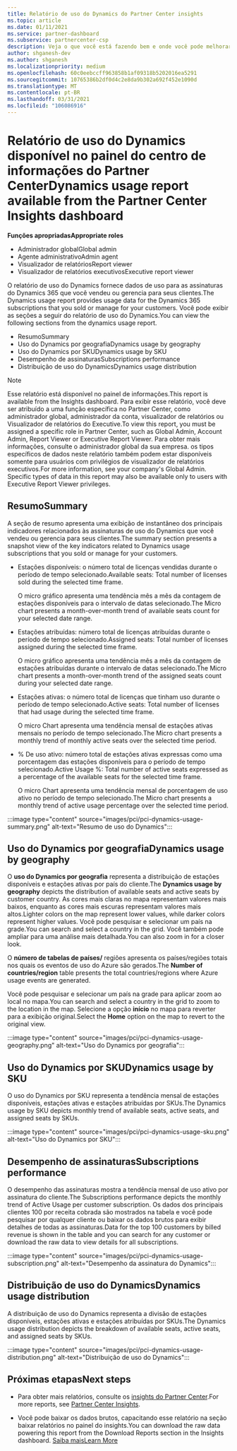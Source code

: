 ```yaml
---
title: Relatório de uso do Dynamics do Partner Center insights
ms.topic: article
ms.date: 01/11/2021
ms.service: partner-dashboard
ms.subservice: partnercenter-csp
description: Veja o que você está fazendo bem e onde você pode melhorar a respeito do uso de assinaturas do Dynamics que você vende ou gerencia para seus clientes.
author: shganesh-dev
ms.author: shganesh
ms.localizationpriority: medium
ms.openlocfilehash: 60c0eebccff963858b1af09318b5202016ea5291
ms.sourcegitcommit: 10765386b2df0d4c2e8da9b302a692f452e1090d
ms.translationtype: MT
ms.contentlocale: pt-BR
ms.lasthandoff: 03/31/2021
ms.locfileid: "106086916"
---
```

# <a name="dynamics-usage-report-available-from-the-partner-center-insights-dashboard"></a><span data-ttu-id="45765-103">Relatório de uso do Dynamics disponível no painel do centro de informações do Partner Center</span><span class="sxs-lookup"><span data-stu-id="45765-103">Dynamics usage report available from the Partner Center Insights dashboard</span></span>

<span data-ttu-id="45765-104">**Funções apropriadas**</span><span class="sxs-lookup"><span data-stu-id="45765-104">**Appropriate roles**</span></span>

- <span data-ttu-id="45765-105">Administrador global</span><span class="sxs-lookup"><span data-stu-id="45765-105">Global admin</span></span>
- <span data-ttu-id="45765-106">Agente administrativo</span><span class="sxs-lookup"><span data-stu-id="45765-106">Admin agent</span></span>
- <span data-ttu-id="45765-107">Visualizador de relatórios</span><span class="sxs-lookup"><span data-stu-id="45765-107">Report viewer</span></span>
- <span data-ttu-id="45765-108">Visualizador de relatórios executivos</span><span class="sxs-lookup"><span data-stu-id="45765-108">Executive report viewer</span></span>

<span data-ttu-id="45765-109">O relatório de uso do Dynamics fornece dados de uso para as assinaturas do Dynamics 365 que você vendeu ou gerencia para seus clientes.</span><span class="sxs-lookup"><span data-stu-id="45765-109">The Dynamics usage report provides usage data for the Dynamics 365 subscriptions that you sold or manage for your customers.</span></span> <span data-ttu-id="45765-110">Você pode exibir as seções a seguir do relatório de uso do Dynamics.</span><span class="sxs-lookup"><span data-stu-id="45765-110">You can view the following sections from the dynamics usage report.</span></span>

- <span data-ttu-id="45765-111">Resumo</span><span class="sxs-lookup"><span data-stu-id="45765-111">Summary</span></span>
- <span data-ttu-id="45765-112">Uso do Dynamics por geografia</span><span class="sxs-lookup"><span data-stu-id="45765-112">Dynamics usage by geography</span></span>
- <span data-ttu-id="45765-113">Uso do Dynamics por SKU</span><span class="sxs-lookup"><span data-stu-id="45765-113">Dynamics usage by SKU</span></span>
- <span data-ttu-id="45765-114">Desempenho de assinaturas</span><span class="sxs-lookup"><span data-stu-id="45765-114">Subscriptions performance</span></span>
- <span data-ttu-id="45765-115">Distribuição de uso do Dynamics</span><span class="sxs-lookup"><span data-stu-id="45765-115">Dynamics usage distribution</span></span>

 > [!NOTE]
 > <span data-ttu-id="45765-116">Esse relatório está disponível no painel de informações.</span><span class="sxs-lookup"><span data-stu-id="45765-116">This report is available from the Insights dashboard.</span></span> <span data-ttu-id="45765-117">Para exibir esse relatório, você deve ser atribuído a uma função específica no Partner Center, como administrador global, administrador da conta, visualizador de relatórios ou Visualizador de relatórios do Executive.</span><span class="sxs-lookup"><span data-stu-id="45765-117">To view this report, you must be assigned a specific role in Partner Center, such as Global Admin, Account Admin, Report Viewer or Executive Report Viewer.</span></span> <span data-ttu-id="45765-118">Para obter mais informações, consulte o administrador global da sua empresa. os tipos específicos de dados neste relatório também podem estar disponíveis somente para usuários com privilégios de visualizador de relatórios executivos.</span><span class="sxs-lookup"><span data-stu-id="45765-118">For more information, see your company's Global Admin. Specific types of data in this report may also be available only to users with Executive Report Viewer privileges.</span></span>

## <a name="summary"></a><span data-ttu-id="45765-119">Resumo</span><span class="sxs-lookup"><span data-stu-id="45765-119">Summary</span></span>

<span data-ttu-id="45765-120">A seção de resumo apresenta uma exibição de instantâneo dos principais indicadores relacionados às assinaturas de uso do Dynamics que você vendeu ou gerencia para seus clientes.</span><span class="sxs-lookup"><span data-stu-id="45765-120">The summary section presents a snapshot view of the key indicators related to Dynamics usage subscriptions that you sold or manage for your customers.</span></span>  

- <span data-ttu-id="45765-121">Estações disponíveis: o número total de licenças vendidas durante o período de tempo selecionado.</span><span class="sxs-lookup"><span data-stu-id="45765-121">Available seats: Total number of licenses sold during the selected time frame.</span></span>

   <span data-ttu-id="45765-122">O micro gráfico apresenta uma tendência mês a mês da contagem de estações disponíveis para o intervalo de datas selecionado.</span><span class="sxs-lookup"><span data-stu-id="45765-122">The Micro chart presents a month-over-month trend of available seats count for your selected date range.</span></span>

- <span data-ttu-id="45765-123">Estações atribuídas: número total de licenças atribuídas durante o período de tempo selecionado.</span><span class="sxs-lookup"><span data-stu-id="45765-123">Assigned seats: Total number of licenses assigned during the selected time frame.</span></span>

   <span data-ttu-id="45765-124">O micro gráfico apresenta uma tendência mês a mês da contagem de estações atribuídas durante o intervalo de datas selecionado.</span><span class="sxs-lookup"><span data-stu-id="45765-124">The Micro chart presents a month-over-month trend of the assigned seats count during your selected date range.</span></span>

- <span data-ttu-id="45765-125">Estações ativas: o número total de licenças que tinham uso durante o período de tempo selecionado.</span><span class="sxs-lookup"><span data-stu-id="45765-125">Active seats: Total number of licenses that had usage during the selected time frame.</span></span> 

   <span data-ttu-id="45765-126">O micro Chart apresenta uma tendência mensal de estações ativas mensais no período de tempo selecionado.</span><span class="sxs-lookup"><span data-stu-id="45765-126">The Micro chart presents a monthly trend of monthly active seats over the selected time period.</span></span>

- <span data-ttu-id="45765-127">% De uso ativo: número total de estações ativas expressas como uma porcentagem das estações disponíveis para o período de tempo selecionado.</span><span class="sxs-lookup"><span data-stu-id="45765-127">Active Usage %: Total number of active seats expressed as a percentage of the available seats for the selected time frame.</span></span> 

   <span data-ttu-id="45765-128">O micro Chart apresenta uma tendência mensal de porcentagem de uso ativo no período de tempo selecionado.</span><span class="sxs-lookup"><span data-stu-id="45765-128">The Micro chart presents a monthly trend of active usage percentage over the selected time period.</span></span>

:::image type="content" source="images/pci/pci-dynamics-usage-summary.png" alt-text="Resumo de uso do Dynamics":::

## <a name="dynamics-usage-by-geography"></a><span data-ttu-id="45765-130">Uso do Dynamics por geografia</span><span class="sxs-lookup"><span data-stu-id="45765-130">Dynamics usage by geography</span></span>

<span data-ttu-id="45765-131">O **uso do Dynamics por geografia** representa a distribuição de estações disponíveis e estações ativas por país do cliente.</span><span class="sxs-lookup"><span data-stu-id="45765-131">The **Dynamics usage by geography** depicts the distribution of available seats and active seats by customer country.</span></span> <span data-ttu-id="45765-132">As cores mais claras no mapa representam valores mais baixos, enquanto as cores mais escuras representam valores mais altos.</span><span class="sxs-lookup"><span data-stu-id="45765-132">Lighter colors on the map represent lower values, while darker colors represent higher values.</span></span> <span data-ttu-id="45765-133">Você pode pesquisar e selecionar um país na grade.</span><span class="sxs-lookup"><span data-stu-id="45765-133">You can search and select a country in the grid.</span></span> <span data-ttu-id="45765-134">Você também pode ampliar para uma análise mais detalhada.</span><span class="sxs-lookup"><span data-stu-id="45765-134">You can also zoom in for a closer look.</span></span>

<span data-ttu-id="45765-135">O **número de tabelas de países/** regiões apresenta os países/regiões totais nos quais os eventos de uso do Azure são gerados.</span><span class="sxs-lookup"><span data-stu-id="45765-135">The **Number of countries/region** table presents the total countries/regions where Azure usage events are generated.</span></span>

<span data-ttu-id="45765-136">Você pode pesquisar e selecionar um país na grade para aplicar zoom ao local no mapa.</span><span class="sxs-lookup"><span data-stu-id="45765-136">You can search and select a country in the grid to zoom to the location in the map.</span></span> <span data-ttu-id="45765-137">Selecione a opção **início** no mapa para reverter para a exibição original.</span><span class="sxs-lookup"><span data-stu-id="45765-137">Select the **Home** option on the map to revert to the original view.</span></span>

:::image type="content" source="images/pci/pci-dynamics-usage-geography.png" alt-text="Uso do Dynamics por geografia":::

## <a name="dynamics-usage-by-sku"></a><span data-ttu-id="45765-139">Uso do Dynamics por SKU</span><span class="sxs-lookup"><span data-stu-id="45765-139">Dynamics usage by SKU</span></span>

<span data-ttu-id="45765-140">O uso do Dynamics por SKU representa a tendência mensal de estações disponíveis, estações ativas e estações atribuídas por SKUs.</span><span class="sxs-lookup"><span data-stu-id="45765-140">The Dynamics usage by SKU depicts monthly trend of available seats, active seats, and assigned seats by SKUs.</span></span>

:::image type="content" source="images/pci/pci-dynamics-usage-sku.png" alt-text="Uso do Dynamics por SKU":::

## <a name="subscriptions-performance"></a><span data-ttu-id="45765-142">Desempenho de assinaturas</span><span class="sxs-lookup"><span data-stu-id="45765-142">Subscriptions performance</span></span>

<span data-ttu-id="45765-143">O desempenho das assinaturas mostra a tendência mensal de uso ativo por assinatura do cliente.</span><span class="sxs-lookup"><span data-stu-id="45765-143">The Subscriptions performance depicts the monthly trend of Active Usage per customer subscription.</span></span> <span data-ttu-id="45765-144">Os dados dos principais clientes 100 por receita cobrada são mostrados na tabela e você pode pesquisar por qualquer cliente ou baixar os dados brutos para exibir detalhes de todas as assinaturas.</span><span class="sxs-lookup"><span data-stu-id="45765-144">Data for the top 100 customers by billed revenue is shown in the table and you can search for any customer or download the raw data to view details for all subscriptions.</span></span>

:::image type="content" source="images/pci/pci-dynamics-usage-subscription.png" alt-text="Desempenho da assinatura do Dynamics":::

## <a name="dynamics-usage-distribution"></a><span data-ttu-id="45765-146">Distribuição de uso do Dynamics</span><span class="sxs-lookup"><span data-stu-id="45765-146">Dynamics usage distribution</span></span>

<span data-ttu-id="45765-147">A distribuição de uso do Dynamics representa a divisão de estações disponíveis, estações ativas e estações atribuídas por SKUs.</span><span class="sxs-lookup"><span data-stu-id="45765-147">The Dynamics usage distribution depicts the breakdown of available seats, active seats, and assigned seats by SKUs.</span></span>

:::image type="content" source="images/pci/pci-dynamics-usage-distribution.png" alt-text="Distribuição de uso do Dynamics":::

## <a name="next-steps"></a><span data-ttu-id="45765-149">Próximas etapas</span><span class="sxs-lookup"><span data-stu-id="45765-149">Next steps</span></span>

- <span data-ttu-id="45765-150">Para obter mais relatórios, consulte os [insights do Partner Center](partner-center-insights.md).</span><span class="sxs-lookup"><span data-stu-id="45765-150">For more reports, see [Partner Center Insights](partner-center-insights.md).</span></span>

- <span data-ttu-id="45765-151">Você pode baixar os dados brutos, capacitando esse relatório na seção baixar relatórios no painel do insights.</span><span class="sxs-lookup"><span data-stu-id="45765-151">You can download the raw data powering this report from the Download Reports section in the Insights dashboard.</span></span> [<span data-ttu-id="45765-152">Saiba mais</span><span class="sxs-lookup"><span data-stu-id="45765-152">Learn More</span></span>](pci-download-reports.md) 
